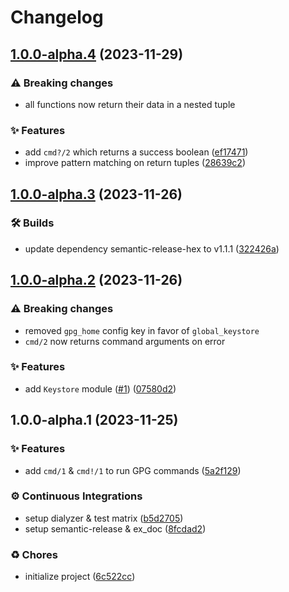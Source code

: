# Changelog

## [1.0.0-alpha.4](https://github.com/sheerlox/gpg_ex/compare/v1.0.0-alpha.3...v1.0.0-alpha.4) (2023-11-29)


### ⚠ Breaking changes

* all functions now return their data in a nested tuple

### ✨ Features

* add `cmd?/2` which returns a success boolean ([ef17471](https://github.com/sheerlox/gpg_ex/commit/ef174713ad40234df5c4956addee488acd13326d))
* improve pattern matching on return tuples ([28639c2](https://github.com/sheerlox/gpg_ex/commit/28639c21ed357e1087a5b1c7b6456690342b6eba))

## [1.0.0-alpha.3](https://github.com/sheerlox/gpg_ex/compare/v1.0.0-alpha.2...v1.0.0-alpha.3) (2023-11-26)


### 🛠 Builds

* update dependency semantic-release-hex to v1.1.1 ([322426a](https://github.com/sheerlox/gpg_ex/commit/322426a675e2173b6d2b318f01fbc17180358003))

## [1.0.0-alpha.2](https://github.com/sheerlox/gpg_ex/compare/v1.0.0-alpha.1...v1.0.0-alpha.2) (2023-11-26)


### ⚠ Breaking changes

* removed `gpg_home` config key in favor of `global_keystore`
* `cmd/2` now returns command arguments on error

### ✨ Features

* add `Keystore` module ([#1](https://github.com/sheerlox/gpg_ex/issues/1)) ([07580d2](https://github.com/sheerlox/gpg_ex/commit/07580d21f21061097e1e132a612f0a45c914ebd1))

## 1.0.0-alpha.1 (2023-11-25)


### ✨ Features

* add `cmd/1` & `cmd!/1` to run GPG commands ([5a2f129](https://github.com/sheerlox/gpg_ex/commit/5a2f12937b01bb57a93d332d45a42d0f4b49892e))


### ⚙️ Continuous Integrations

* setup dialyzer & test matrix ([b5d2705](https://github.com/sheerlox/gpg_ex/commit/b5d2705dcdb4bbb6b4cfd3fcdca225aad7e59295))
* setup semantic-release & ex_doc ([8fcdad2](https://github.com/sheerlox/gpg_ex/commit/8fcdad204adf2a12185e74236ae5673bdb73cbc4))


### ♻️ Chores

* initialize project ([6c522cc](https://github.com/sheerlox/gpg_ex/commit/6c522cc340f7a09e69822e9105bf953c8a916e3f))
